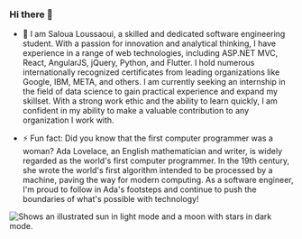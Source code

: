 ### Hi there 👋

- 🔭 I am Saloua Loussaoui, a skilled and dedicated software engineering student. With a passion for innovation and analytical thinking, I have experience in a range of web technologies, including ASP.NET MVC, React, AngularJS, jQuery, Python, and Flutter. I hold numerous internationally recognized certificates from leading organizations like Google, IBM, META, and others. I am currently seeking an internship in the field of data science to gain practical experience and expand my skillset. With a strong work ethic and the ability to learn quickly, I am confident in my ability to make a valuable contribution to any organization I work with.

- ⚡ Fun fact: Did you know that the first computer programmer was a woman? Ada Lovelace, an English mathematician and writer, is widely regarded as the world's first computer programmer. In the 19th century, she wrote the world's first algorithm intended to be processed by a machine, paving the way for modern computing. As a software engineer, I'm proud to follow in Ada's footsteps and continue to push the boundaries of what's possible with technology!


<picture>
 <img alt="Shows an illustrated sun in light mode and a moon with stars in dark mode." src="[https://user-images.githubusercontent.com/25423296/163456779-a8556205-d0a5-45e2-ac17-42d089e3c3f8.png](https://images.unsplash.com/photo-1623520527569-fee1da87f598?ixlib=rb-4.0.3&ixid=MnwxMjA3fDB8MHxwaG90by1wYWdlfHx8fGVufDB8fHx8&auto=format&fit=crop&w=387&q=80)">
</picture>

